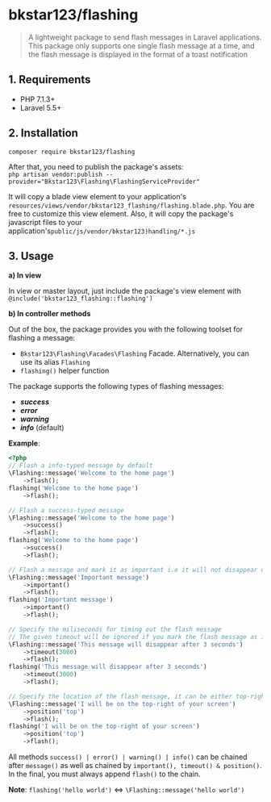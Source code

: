 # bkstar123/flashing

> A lightweight package to send flash messages in Laravel applications. This package only supports one single flash message at a time, and the flash message is displayed in the format of a toast notification  

## 1. Requirements
- PHP 7.1.3+  
- Laravel 5.5+  
  
## 2. Installation

    composer require bkstar123/flashing

After that, you need to publish the package's assets:  
```php artisan vendor:publish --provider="Bkstar123\Flashing\FlashingServiceProvider"```  

It will copy a blade view element to your application's ```resources/views/vendor/bkstar123_flashing/flashing.blade.php```. You are free to customize this view element. Also, it will copy the package's javascript files to your application's```public/js/vendor/bkstar123)handling/*.js```

## 3. Usage

**a) In view**

In view or master layout, just include the package's view element with ```@include('bkstar123_flashing::flashing')```  

**b) In controller methods**

Out of the box, the package provides you with the following toolset for flashing a message:  
- ```Bkstar123\Flashing\Facades\Flashing``` Facade. Alternatively, you can use its alias ```Flashing```  
- ```flashing()``` helper function  

The package supports the following types of flashing messages:  
- ***success***    
- ***error***  
- ***warning***  
- ***info*** (default)  

**Example**:  
```php
<?php
// Flash a info-typed message by default
\Flashing::message('Welcome to the home page')
    ->flash();
flashing('Welcome to the home page')
    ->flash();

// Flash a success-typed message
\Flashing::message('Welcome to the home page')
    ->success()
    ->flash();
flashing('Welcome to the home page')
    ->success()
    ->flash();

// Flash a message and mark it as important i.e it will not disappear until being dismissed by yourself
\Flashing::message('Important message')
    ->important()
    ->flash();
flashing('Important message')
    ->important()
    ->flash();

// Specify the miliseconds for timing out the flash message
// The given timeout will be ignored if you mark the flash message as important
\Flashing::message('This message will disappear after 3 seconds')
    ->timeout(3000)
    ->flash();
flashing('This message will disappear after 3 seconds')
    ->timeout(3000)
    ->flash();

// Specify the location of the flash message, it can be either top-right or bottom-right
\Flashing::message('I will be on the top-right of your screen')
    ->position('top')
    ->flash();
flashing('I will be on the top-right of your screen')
    ->position('top')
    ->flash();
```  

All methods ```success() | error() | warning() | info()``` can be chained after ```message()``` as well as chained by ```important(), timeout() & position()```. In the final, you must always append ```flash()``` to the chain.  

**Note**: ```flashing('hello world')``` <=> ```\Flashing::message('hello world')```
